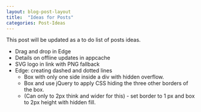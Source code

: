 ```yaml
---
layout: blog-post-layout
title:  "Ideas for Posts"
categories: Post-Ideas
---
```


This post will be updated as a to do list of posts ideas.

* Drag and drop in Edge
* Details on offline updates in appcache
* SVG logo in link with PNG fallback
* Edge: creating dashed and dotted lines
    * Box with only one side inside a div with hidden overflow.
    * Box and use jQuery to apply CSS hiding the three other borders of the box.
    * (Can only to 2px think and wider for this) - set border to 1 px and box to 2px height with hidden fill.